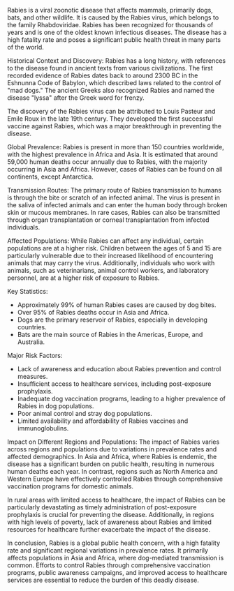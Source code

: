 Rabies is a viral zoonotic disease that affects mammals, primarily dogs, bats, and other wildlife. It is caused by the Rabies virus, which belongs to the family Rhabdoviridae. Rabies has been recognized for thousands of years and is one of the oldest known infectious diseases. The disease has a high fatality rate and poses a significant public health threat in many parts of the world.

Historical Context and Discovery:
Rabies has a long history, with references to the disease found in ancient texts from various civilizations. The first recorded evidence of Rabies dates back to around 2300 BC in the Eshnunna Code of Babylon, which described laws related to the control of "mad dogs." The ancient Greeks also recognized Rabies and named the disease "lyssa" after the Greek word for frenzy.

The discovery of the Rabies virus can be attributed to Louis Pasteur and Emile Roux in the late 19th century. They developed the first successful vaccine against Rabies, which was a major breakthrough in preventing the disease.

Global Prevalence:
Rabies is present in more than 150 countries worldwide, with the highest prevalence in Africa and Asia. It is estimated that around 59,000 human deaths occur annually due to Rabies, with the majority occurring in Asia and Africa. However, cases of Rabies can be found on all continents, except Antarctica.

Transmission Routes:
The primary route of Rabies transmission to humans is through the bite or scratch of an infected animal. The virus is present in the saliva of infected animals and can enter the human body through broken skin or mucous membranes. In rare cases, Rabies can also be transmitted through organ transplantation or corneal transplantation from infected individuals.

Affected Populations:
While Rabies can affect any individual, certain populations are at a higher risk. Children between the ages of 5 and 15 are particularly vulnerable due to their increased likelihood of encountering animals that may carry the virus. Additionally, individuals who work with animals, such as veterinarians, animal control workers, and laboratory personnel, are at a higher risk of exposure to Rabies.

Key Statistics:
- Approximately 99% of human Rabies cases are caused by dog bites.
- Over 95% of Rabies deaths occur in Asia and Africa.
- Dogs are the primary reservoir of Rabies, especially in developing countries.
- Bats are the main source of Rabies in the Americas, Europe, and Australia.

Major Risk Factors:
- Lack of awareness and education about Rabies prevention and control measures.
- Insufficient access to healthcare services, including post-exposure prophylaxis.
- Inadequate dog vaccination programs, leading to a higher prevalence of Rabies in dog populations.
- Poor animal control and stray dog populations.
- Limited availability and affordability of Rabies vaccines and immunoglobulins.

Impact on Different Regions and Populations:
The impact of Rabies varies across regions and populations due to variations in prevalence rates and affected demographics. In Asia and Africa, where Rabies is endemic, the disease has a significant burden on public health, resulting in numerous human deaths each year. In contrast, regions such as North America and Western Europe have effectively controlled Rabies through comprehensive vaccination programs for domestic animals.

In rural areas with limited access to healthcare, the impact of Rabies can be particularly devastating as timely administration of post-exposure prophylaxis is crucial for preventing the disease. Additionally, in regions with high levels of poverty, lack of awareness about Rabies and limited resources for healthcare further exacerbate the impact of the disease.

In conclusion, Rabies is a global public health concern, with a high fatality rate and significant regional variations in prevalence rates. It primarily affects populations in Asia and Africa, where dog-mediated transmission is common. Efforts to control Rabies through comprehensive vaccination programs, public awareness campaigns, and improved access to healthcare services are essential to reduce the burden of this deadly disease.